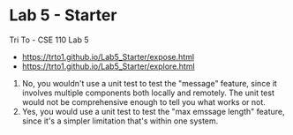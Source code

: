 # Lab 5 - Starter
Tri To - CSE 110 Lab 5
- https://trto1.github.io/Lab5_Starter/expose.html
- https://trto1.github.io/Lab5_Starter/explore.html

1. No, you wouldn't use a unit test to test the "message" feature, since it involves multiple components both locally and remotely. The unit test would not be comprehensive enough to tell you what works or not.
2. Yes, you would use a unit test to test the "max emssage length" feature, since it's a simpler limitation that's within one system.